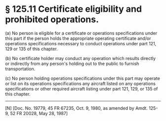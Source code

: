 # § 125.11   Certificate eligibility and prohibited operations.

(a) No person is eligible for a certificate or operations specifications under this part if the person holds the appropriate operating certificate and/or operations specifications necessary to conduct operations under part 121, 129 or 135 of this chapter. 


(b) No certificate holder may conduct any operation which results directly or indirectly from any person's holding out to the public to furnish transportation. 


(c) No person holding operations specifications under this part may operate or list on its operations specifications any aircraft listed on any operations specifications or other required aircraft listing under part 121, 129, or 135 of this chapter.



---

[N] [Doc. No. 19779, 45 FR 67235, Oct. 9, 1980, as amended by Amdt. 125-9, 52 FR 20028, May 28, 1987]




